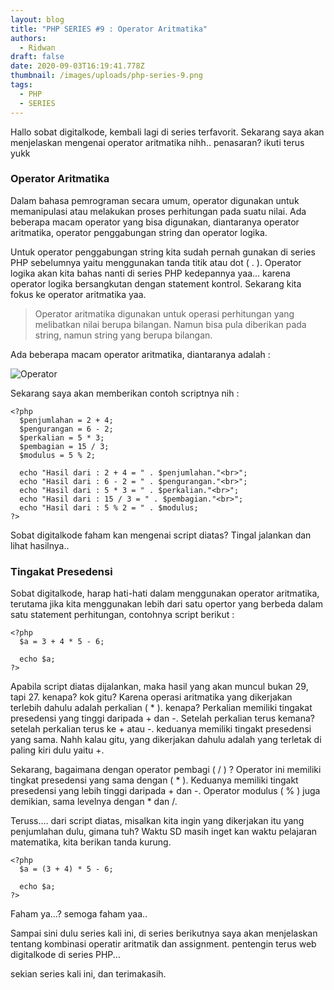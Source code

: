 ```yaml
---
layout: blog
title: "PHP SERIES #9 : Operator Aritmatika"
authors:
  - Ridwan
draft: false
date: 2020-09-03T16:19:41.778Z
thumbnail: /images/uploads/php-series-9.png
tags:
  - PHP
  - SERIES
---
```

Hallo sobat digitalkode, kembali lagi di series terfavorit. Sekarang saya akan menjelaskan mengenai operator aritmatika nihh.. penasaran? ikuti terus yukk

### Operator Aritmatika

Dalam bahasa pemrograman secara umum, operator digunakan untuk memanipulasi atau melakukan proses perhitungan pada suatu nilai. Ada beberapa macam operator yang bisa digunakan, diantaranya operator aritmatika, operator penggabungan string dan operator logika.

Untuk operator penggabungan string kita sudah pernah gunakan di series PHP sebelumnya yaitu menggunakan tanda titik atau dot ( . ). Operator logika akan kita bahas nanti di series PHP kedepannya yaa... karena operator logika bersangkutan dengan statement kontrol. Sekarang kita fokus ke operator aritmatika yaa.

> Operator aritmatika digunakan untuk operasi perhitungan yang melibatkan nilai berupa bilangan. Namun bisa pula diberikan pada string, namun string yang berupa bilangan.

Ada beberapa macam operator aritmatika, diantaranya adalah :

![](/images/uploads/operator.png "Operator")

Sekarang saya akan memberikan contoh scriptnya nih :

```
<?php
  $penjumlahan = 2 + 4;
  $pengurangan = 6 - 2;
  $perkalian = 5 * 3;
  $pembagian = 15 / 3;
  $modulus = 5 % 2;
  
  echo "Hasil dari : 2 + 4 = " . $penjumlahan."<br>";
  echo "Hasil dari : 6 - 2 = " . $pengurangan."<br>";
  echo "Hasil dari : 5 * 3 = " . $perkalian."<br>";
  echo "Hasil dari : 15 / 3 = " . $pembagian."<br>";
  echo "Hasil dari : 5 % 2 = " . $modulus;
?>
```

Sobat digitalkode faham kan mengenai script diatas? Tingal jalankan dan lihat hasilnya..

### Tingakat Presedensi

Sobat digitalkode, harap hati-hati dalam menggunakan operator aritmatika, terutama jika kita menggunakan lebih dari satu opertor yang berbeda dalam satu statement perhitungan, contohnya script berikut :

```
<?php
  $a = 3 + 4 * 5 - 6;
  
  echo $a;
?>
```

Apabila script diatas dijalankan, maka hasil yang akan muncul bukan 29, tapi 27. kenapa? kok gitu? Karena operasi aritmatika yang dikerjakan terlebih dahulu adalah perkalian ( * ). kenapa? Perkalian memiliki tingakat presedensi yang tinggi daripada + dan -. Setelah perkalian terus kemana? setelah perkalian terus ke + atau -. keduanya memiliki tingakt presedensi yang sama. Nahh kalau gitu, yang dikerjakan dahulu adalah yang terletak di paling kiri dulu yaitu +.

Sekarang, bagaimana dengan operator pembagi ( / ) ? Operator ini memiliki tingkat presedensi yang sama dengan ( \* ). Keduanya memiliki tingakt presedensi yang lebih tinggi daripada + dan -. Operator modulus ( % ) juga demikian, sama levelnya dengan \* dan /.

Teruss.... dari script diatas, misalkan kita ingin yang dikerjakan itu yang penjumlahan dulu, gimana tuh? Waktu SD masih inget kan waktu pelajaran matematika, kita berikan tanda kurung.

```
<?php
  $a = (3 + 4) * 5 - 6;
  
  echo $a;
?>
```

Faham ya...? semoga faham yaa..

Sampai sini dulu series kali ini, di series berikutnya saya akan menjelaskan tentang kombinasi operatir aritmatik dan assignment. pentengin terus web digitalkode di series PHP...

sekian series kali ini, dan terimakasih.